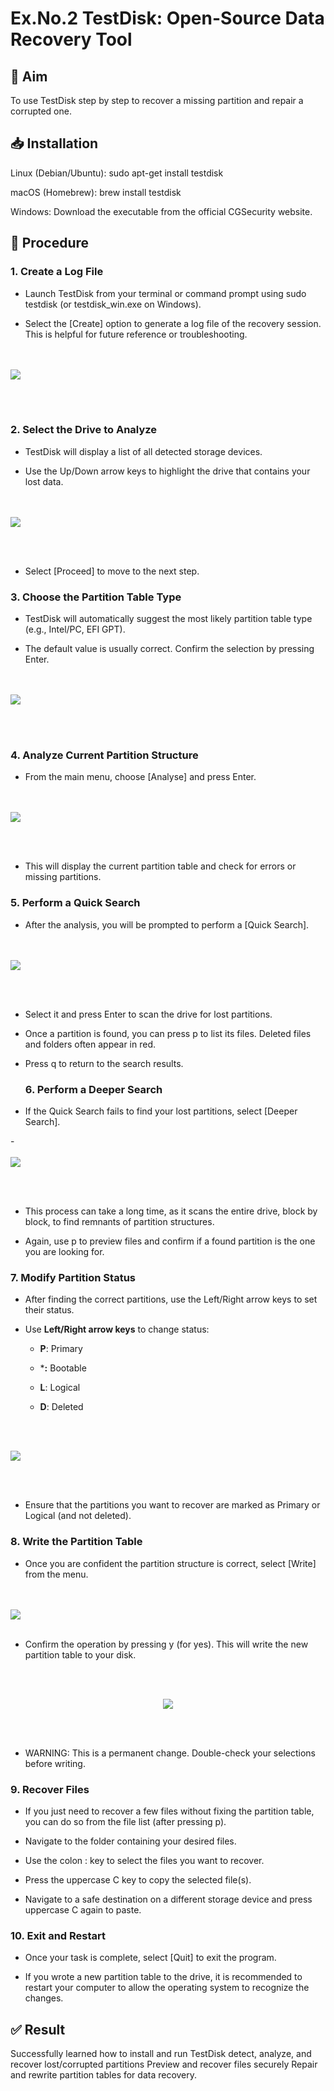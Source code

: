 #  Ex.No.2    TestDisk: Open-Source Data Recovery Tool

## 🎯 Aim
To use TestDisk step by step to recover a missing partition and repair a corrupted one.



## 📥 Installation
Linux (Debian/Ubuntu): sudo apt-get install testdisk

macOS (Homebrew): brew install testdisk

Windows: Download the executable from the official CGSecurity website.

## 🔎 Procedure

### 1. Create a Log File
- Launch TestDisk from your terminal or command prompt using sudo testdisk (or testdisk_win.exe on Windows).

- Select the [Create] option to generate a log file of the recovery session. This is helpful for future reference or troubleshooting.
<br>
<br>

<img src="https://github.com/user-attachments/assets/703ad113-9c61-4d39-ae2f-2d6d95c87bb2" />


</p>
<br>
<br>

### 2. Select the Drive to Analyze
- TestDisk will display a list of all detected storage devices.

- Use the Up/Down arrow keys to highlight the drive that contains your lost data.

<br>
<br>

<img src="https://github.com/user-attachments/assets/43561ed7-50fe-4c66-8de5-37533b1d9622" />

</p>
<br>
<br>

- Select [Proceed] to move to the next step.

### 3. Choose the Partition Table Type
- TestDisk will automatically suggest the most likely partition table type (e.g., Intel/PC, EFI GPT).

- The default value is usually correct. Confirm the selection by pressing Enter.
<br>
<br>
<img src="https://github.com/user-attachments/assets/96d88ed1-1314-4685-8a6e-6a70a105f6f6" />


</p>
<br>
<br>

### 4. Analyze Current Partition Structure
- From the main menu, choose [Analyse] and press Enter.
<br>
<br>
<img src="https://github.com/user-attachments/assets/1b98ebc3-1093-43f0-bd6b-132f7fba9d23" />


</p>
<br>
<br>

- This will display the current partition table and check for errors or missing partitions.

### 5. Perform a Quick Search
- After the analysis, you will be prompted to perform a [Quick Search].

<br>
<br>
<img src="https://github.com/user-attachments/assets/7149b460-ffc8-4c3a-a40e-398c12d70f60" />

</p>
<br>
<br>

- Select it and press Enter to scan the drive for lost partitions.

- Once a partition is found, you can press p to list its files. Deleted files and folders often appear in red.

- Press q to return to the search results.

  ### 6. Perform a Deeper Search
- If the Quick Search fails to find your lost partitions, select [Deeper Search].

-<br>
<br>
<img src="https://github.com/user-attachments/assets/4c411fdb-f895-4379-9223-29bddb0613e9" />

</p>
<br>
<br>

- This process can take a long time, as it scans the entire drive, block by block, to find remnants of partition structures.

- Again, use p to preview files and confirm if a found partition is the one you are looking for.

### 7. Modify Partition Status
- After finding the correct partitions, use the Left/Right arrow keys to set their status.

- Use **Left/Right arrow keys** to change status:  
  - **P**: Primary  
  - ***:** Bootable  
  - **L**: Logical  
  - **D**: Deleted

    <br>
<br>
<img src="https://github.com/user-attachments/assets/6f94b993-9391-4f01-b422-d784b746afaa" />


</p>
<br>
<br>

- Ensure that the partitions you want to recover are marked as Primary or Logical (and not deleted).

### 8. Write the Partition Table
- Once you are confident the partition structure is correct, select [Write] from the menu.

<br>
<br>
<img src="https://github.com/user-attachments/assets/936caea4-063d-4995-b362-e6c6ef258cc2" />

<br>
<br>

- Confirm the operation by pressing y (for yes). This will write the new partition table to your disk.

<br>
<br>
<p align="center">
  <img src="https://github.com/user-attachments/assets/d3f1429d-6531-4e08-9b1c-0334d0d1ee4e" />

</p>
<br>
<br>


- WARNING: This is a permanent change. Double-check your selections before writing.

### 9. Recover Files
- If you just need to recover a few files without fixing the partition table, you can do so from the file list (after pressing p).

- Navigate to the folder containing your desired files.

- Use the colon : key to select the files you want to recover.

- Press the uppercase C key to copy the selected file(s).

- Navigate to a safe destination on a different storage device and press uppercase C again to paste.

### 10. Exit and Restart
- Once your task is complete, select [Quit] to exit the program.

- If you wrote a new partition table to the drive, it is recommended to restart your computer to allow the operating system to recognize the changes.

## ✅ Result

Successfully learned how to install and run TestDisk detect, analyze, and recover lost/corrupted partitions Preview and recover files securely Repair and rewrite partition tables for data recovery.
